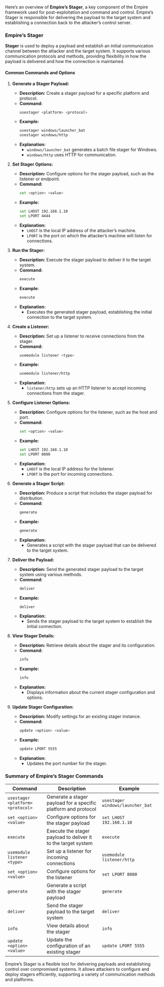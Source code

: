 Here’s an overview of **Empire’s Stager**, a key component of the Empire framework used for post-exploitation and command and control. Empire’s Stager is responsible for delivering the payload to the target system and establishing a connection back to the attacker’s control server.

### **Empire’s Stager**

**Stager** is used to deploy a payload and establish an initial communication channel between the attacker and the target system. It supports various communication protocols and methods, providing flexibility in how the payload is delivered and how the connection is maintained.

#### **Common Commands and Options**

1. **Generate a Stager Payload:**
   - **Description:** Create a stager payload for a specific platform and protocol.
   - **Command:**
     ```bash
     usestager <platform> <protocol>
     ```
   - **Example:**
     ```bash
     usestager windows/launcher_bat
     usestager windows/http
     ```
   - **Explanation:**
     - `windows/launcher_bat` generates a batch file stager for Windows.
     - `windows/http` uses HTTP for communication.

2. **Set Stager Options:**
   - **Description:** Configure options for the stager payload, such as the listener or endpoint.
   - **Command:**
     ```bash
     set <option> <value>
     ```
   - **Example:**
     ```bash
     set LHOST 192.168.1.10
     set LPORT 4444
     ```
   - **Explanation:**
     - `LHOST` is the local IP address of the attacker’s machine.
     - `LPORT` is the port on which the attacker’s machine will listen for connections.

3. **Run the Stager:**
   - **Description:** Execute the stager payload to deliver it to the target system.
   - **Command:**
     ```bash
     execute
     ```
   - **Example:**
     ```bash
     execute
     ```
   - **Explanation:**
     - Executes the generated stager payload, establishing the initial connection to the target system.

4. **Create a Listener:**
   - **Description:** Set up a listener to receive connections from the stager.
   - **Command:**
     ```bash
     usemodule listener <type>
     ```
   - **Example:**
     ```bash
     usemodule listener/http
     ```
   - **Explanation:**
     - `listener/http` sets up an HTTP listener to accept incoming connections from the stager.

5. **Configure Listener Options:**
   - **Description:** Configure options for the listener, such as the host and port.
   - **Command:**
     ```bash
     set <option> <value>
     ```
   - **Example:**
     ```bash
     set LHOST 192.168.1.10
     set LPORT 8080
     ```
   - **Explanation:**
     - `LHOST` is the local IP address for the listener.
     - `LPORT` is the port for incoming connections.

6. **Generate a Stager Script:**
   - **Description:** Produce a script that includes the stager payload for distribution.
   - **Command:**
     ```bash
     generate
     ```
   - **Example:**
     ```bash
     generate
     ```
   - **Explanation:**
     - Generates a script with the stager payload that can be delivered to the target system.

7. **Deliver the Payload:**
   - **Description:** Send the generated stager payload to the target system using various methods.
   - **Command:**
     ```bash
     deliver
     ```
   - **Example:**
     ```bash
     deliver
     ```
   - **Explanation:**
     - Sends the stager payload to the target system to establish the initial connection.

8. **View Stager Details:**
   - **Description:** Retrieve details about the stager and its configuration.
   - **Command:**
     ```bash
     info
     ```
   - **Example:**
     ```bash
     info
     ```
   - **Explanation:**
     - Displays information about the current stager configuration and options.

9. **Update Stager Configuration:**
   - **Description:** Modify settings for an existing stager instance.
   - **Command:**
     ```bash
     update <option> <value>
     ```
   - **Example:**
     ```bash
     update LPORT 5555
     ```
   - **Explanation:**
     - Updates the port number for the stager.

### **Summary of Empire’s Stager Commands**

| **Command**                | **Description**                                     | **Example**                                             |
|----------------------------|-----------------------------------------------------|---------------------------------------------------------|
| `usestager <platform> <protocol>` | Generate a stager payload for a specific platform and protocol | `usestager windows/launcher_bat`                        |
| `set <option> <value>`     | Configure options for the stager payload            | `set LHOST 192.168.1.10`                                |
| `execute`                  | Execute the stager payload to deliver it to the target system | `execute`                                              |
| `usemodule listener <type>` | Set up a listener for incoming connections           | `usemodule listener/http`                              |
| `set <option> <value>`     | Configure options for the listener                   | `set LPORT 8080`                                       |
| `generate`                 | Generate a script with the stager payload            | `generate`                                             |
| `deliver`                  | Send the stager payload to the target system         | `deliver`                                              |
| `info`                     | View details about the stager                       | `info`                                                 |
| `update <option> <value>`  | Update the configuration of an existing stager      | `update LPORT 5555`                                    |

Empire’s Stager is a flexible tool for delivering payloads and establishing control over compromised systems. It allows attackers to configure and deploy stagers efficiently, supporting a variety of communication methods and platforms.